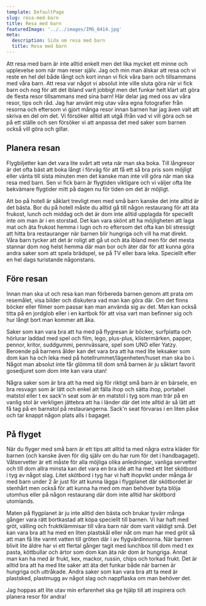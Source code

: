 ```yaml
---
template: DefaultPage
slug: resa-med-barn
title: Resa med barn
featuredImage: '../../images/IMG_0414.jpg'
meta:
  description: Sida om resa med barn
  title: Resa med barn
---
```


Att resa med barn är inte alltid enkelt men det lika mycket ett minne och upplevelse som när man reser själv. Jag och min man älskar att resa och vi reste en hel del både långt och kort innan vi fick våra barn och tillsammans med våra barn. Att resa var något vi absolut inte ville sluta göra när vi fick barn och nog för att det ibland varit jobbigt men det funkar helt klart att göra de flesta resor tillsammans med sina barn!
Här delar jag med oss av våra resor, tips och råd. Jag har använt mig utav våra egna fotografier från resorna och eftersom vi gjort många resor innan barnen har jag även valt att skriva en del om det. Vi försöker alltid att utgå ifrån vad vi vill göra och se på ett ställe och sen försöker vi att anpassa det med saker som barnen också vill göra och gillar. 

## Planera resan

Flygbiljetter kan det vara lite svårt att veta när man ska boka. Till långresor är det ofta bäst att boka långt i förväg för att få ett så bra pris som möjligt eller vänta till sista minuten men det kanske man inte vill göra när man ska resa med barn. Sen vi fick barn är flygtiden viktigare och vi väljer ofta lite bekvämare flygtider mitt på dagen nu för tiden om det är möjligt. 

Att bo på hotell är såklart trevligt men med små barn kanske det inte alltid är det bästa. Bor du på hotell måste du alltid gå till någon restaurang för att äta frukost, lunch och middag och det är dom inte alltid upplagda för speciellt inte om man är i en storstad. Det kan vara skönt att ha möjligheten att laga mat och äta frukost hemma i lugn och ro eftersom det ofta kan bli stressigt att hitta bra restauranger när barnen blir hungriga och vill ha mat direkt. Våra barn tycker att det är roligt att gå ut och äta ibland men för det mesta stannar dom nog helst hemma där man bor och äter där för att kunna göra andra saker som att spela brädspel, se på TV eller bara leka. Speciellt efter en hel dags turistande någonstans.

## Före resan

Innan man ska ut och resa kan man förbereda barnen genom att prata om resemålet, visa bilder och diskutera vad man kan göra där. Om det finns böcker eller filmer som passar kan man använda sig av det. Man kan också titta på en jordglob eller i en kartbok för att visa vart man befinner sig och hur långt bort man kommer att åka. 

Saker som kan vara bra att ha med på flygresan är böcker, surfplatta och hörlurar laddad med spel och film, lego, plus-plus, klistermärken, papper, pennor, kritor, suddgummi, pennvässare, spel som UNO eller Yatzy. Beroende på barnens ålder kan det vara bra att ha med lite leksaker som dom kan ha och leka med på hotellrummet/lägenheten/huset man ska bo i. Något man absolut inte får glömma till dom små barnen är ju såklart favorit gosedjuret som dom inte kan vara utan! 

Några saker som är bra att ha med sig för riktigt små barn är en bärsele, en bra resvagn som är lätt och enkel att fälla ihop och sätta ihop, portabel matstol eller t ex sack'n seat som är en matstol i tyg som man trär på en vanlig stol är verkligen jättebra att ha i länder där det inte alltid är så lätt att få tag på en barnstol på restaurangerna. Sack'n seat förvaras i en liten påse och tar knappt någon plats alls i bagaget.

## På flyget

När du flyger med små barn är ett tips att alltid ta med några extra kläder för barnen (och kanske även för dig själv om du har rum för det i handbagaget). Våtservetter är ett måste för alla möjliga olika anledningar, vanliga servetter och till dom allra minsta kan det vara en bra idé att ha med ett litet skötbord i tyg av något slag. Litet skötbord i tyg har vi haft ihopvikt under många år med barn under 2 år just för att kunna lägga i flygplanet där skötbordet är stenhårt men också för att kunna ha med om man behöver byta blöja utomhus eller på någon restaurang där dom inte alltid har skötbord utomlands.

Maten på flygplanet är ju inte alltid den bästa och brukar tyvärr många gånger vara rätt bortkastad att köpa speciellt till barnen. Vi har haft med gröt, välling och fruktklämmisar till våra barn när dom varit väldigt små. Det kan vara bra att ha med en liten plastskål eller nåt om man har med gröt så att man få lite varmt vatten till gröten där i av flygvärdinnorna. När barnen blivit lite äldre har vi ett flertal gånger tagit med lunchbox till dom med t ex pasta, köttbullar och ärtor som dom kan äta när dom är hungriga. Annat man kan ha med är frukt, kex, mackor, russin, chips och torkad frukt. Det är alltid bra att ha med lite saker att äta det funkar både när barnen är hungriga och uttråkade. Andra saker som kan vara bra att ta med är plastsked, plastmugg av något slag och nappflaska om man behöver det.

Jag hoppas att lite utav min erfarenhet ska ge hjälp till att inspirera och planera resor för andra!
